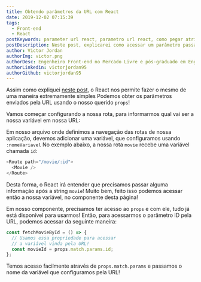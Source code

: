 ```yaml
---
title: Obtendo parâmetros da URL com React
date: 2019-12-02 07:15:39
tags:
  - Front-end
  - React
postKeywords: parameter url react, parametro url react, como pegar atributo url react, react url variavel, get variable url
postDescription: Neste post, explicarei como acessar um parâmetro passado pela URL com o React, acessando a variável da URL pelo props, do React!
author: Victor Jordan
authorImg: victor.png
authorDesc: Engenheiro Front-end no Mercado Livre e pós-graduado em Engenharia de Software pela PUC-MG e formado em Banco de Dados pela Fatec, apaixonado por usabilidade, performance e UX!
authorLinkedin: victorjordan95
authorGithub: victorjordan95
---
```


Assim como expliquei [neste post](https://backefront.com.br/como-obter-parametro-url-angular/), o React nos permite fazer o mesmo de uma maneira extremamente simples
Podemos obter os parâmetros enviados pela URL usando o nosso querido `props`!

Vamos começar configurando a nossa rota, para informarmos qual vai ser a nossa variável em nossa URL:

<!-- more -->

Em nosso arquivo onde definimos a navegação das rotas de nossa aplicação, devemos adicionar uma variável, que configuramos usando `:nomeVariavel`
No exemplo abaixo, a nossa rota `movie` recebe uma variável chamada `id`:

```javascript
<Route path="/movie/:id">
  <Movie />
</Route>
```

Desta forma, o React irá entender que precisamos passar alguma informação após a string `movie`!
Muito bem, feito isso podemos acessar então a nossa variável, no componente desta página!

Em nosso componente, precisamos ter acesso ao `props` e com ele, tudo já está disponível para usarmos!
Então, para acessarmos o parâmetro ID pela URL, podemos acessar da seguinte maneira:

```javascript
const fetchMovieById = () => {
  // Usamos essa propriedade para acessar
  // a variável vinda pela URL!
  const movieId = props.match.params.id;
};
```

Temos acesso facilmente através de `props.match.params` e passamos o nome da variável que configuramos pela URL!
